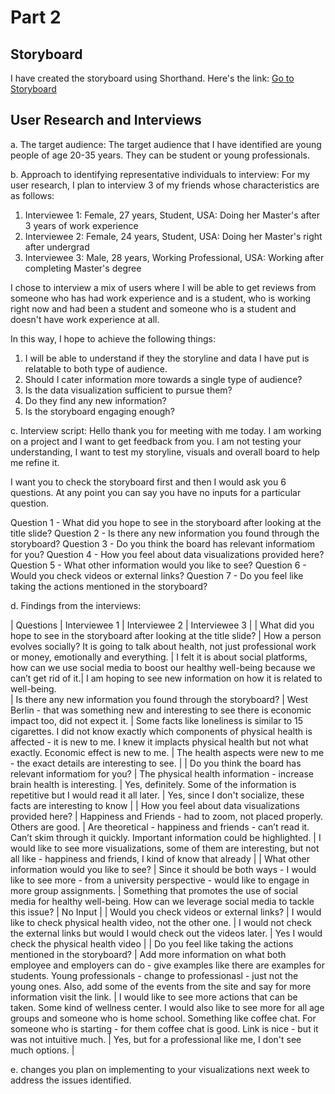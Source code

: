 # Part 2

## Storyboard

I have created the storyboard using Shorthand. Here's the link: 
[Go to Storyboard](https://preview.shorthand.com/bzDW5lnGhsnvLKJY)

## User Research and Interviews 

a. The target audience:
The target audience that I have identified are young people of age 20-35 years. They can be student or young professionals.

b. Approach to identifying representative individuals to interview:
For my user research, I plan to interview 3 of my friends whose characteristics are as follows:
1. Interviewee 1: Female, 27 years, Student, USA: Doing her Master's after 3 years of work experience 
2. Interviewee 2: Female, 24 years, Student, USA: Doing her Master's right after undergrad
3. Interviewee 3: Male, 28 years, Working Professional, USA: Working after completing Master's degree

I chose to interview a mix of users where I will be able to get reviews from someone who has had work experience and is a student, who is working right now and had been a student and someone who is a student and doesn't have work experience at all. 

In this way, I hope to achieve the following things:
1. I will be able to understand if they the storyline and data I have put is relatable to both type of audience.
2. Should I cater information more towards a single type of audience?
3. Is the data visualization sufficient to pursue them? 
4. Do they find any new information?
5. Is the storyboard engaging enough?

c. Interview script:
Hello thank you for meeting with me today. I am working on a project and I want to get feedback from you. I am not testing your understanding, I want to test my storyline, visuals and overall board to help me refine it. 

I want you to check the storyboard first and then I would ask you 6 questions. At any point you can say you have no inputs for a particular question.

Question 1 - What did you hope to see in the storyboard after looking at the title slide?
Question 2 - Is there any new information you found through the storyboard?
Question 3 - Do you think the board has relevant informatiom for you?
Question 4 - How you feel about data visualizations provided here?
Question 5 - What other information would you like to see? 
Question 6 - Would you check videos or external links? 
Question 7 - Do you feel like taking the actions mentioned in the storyboard?

d. Findings from the interviews:

| Questions | Interviewee 1 | Interviewee 2 | Interviewee 3 |
| What did you hope to see in the storyboard after looking at the title slide? | How a person evolves socially? It is going to talk about health, not just professional work or money, emotionally and everything. | I felt it is about social platforms, how can we use social media to boost our healthy well-being because we can’t get rid of it.| I am hoping to see new information on how it is related to well-being.  
| Is there any new information you found through the storyboard? | West Berlin - that was something new and interesting to see there is economic impact too, did not expect it. | Some facts like loneliness is similar to 15 cigarettes. I did not know exactly which components of physical health is affected - it is new to me. I knew it implacts physical health but not what exactly.  Economic effect is new to me. | The health aspects were new to me - the exact details are interesting to see. |
| Do you think the board has relevant informatiom for you? | The physical health information - increase brain health is interesting. | Yes, definitely. Some of the information is repetitive but I would read it all later. | Yes, since I don't socialize, these facts are interesting to know | 
| How you feel about data visualizations provided here? |  Happiness and Friends - had to zoom, not placed properly. Others are good. | Are theoretical - happiness and friends - can’t read it. Can’t skim through it quickly. Important information could be highlighted. | I would like to see more visualizations, some of them are interesting, but not all like - happiness and friends, I kind of know that already |
| What other information would you like to see? | Since it should be both ways - I would like to see more - from a university perspective - would like to engage in more group assignments. | Something that promotes the use of social media for healthy well-being. How can we leverage social media to tackle this issue? | No Input |
| Would you check videos or external links? | I would like to check physical health video, not the other one. | I would not check the external links but would I would check out the videos later. | Yes I would check the physical health video |
| Do you feel like taking the actions mentioned in the storyboard? | Add more information on what both employee and employers can do - give examples like there are examples for students. Young professionals - change to professionasl - just not the young ones. Also, add some of the events from the site and say for more information visit the link. | I would like to see more actions that can be taken. Some kind of wellness center. I would also like to see more for all age groups and someone who is home school. Something like coffee chat. For someone who is starting - for them coffee chat is good. Link is nice - but it was not intuitive much. | Yes, but for a professional like me, I don't see much options. | 

e. changes you plan on implementing to your visualizations next week to address the issues identified. 


